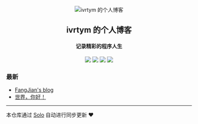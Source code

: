 <p align="center"><img alt="ivrtym 的个人博客" src="https://static.b3log.org/images/brand/solo-32.png"></p><h2 align="center">
ivrtym 的个人博客
</h2>

<h4 align="center">记录精彩的程序人生</h4>
<p align="center"><a title="ivrtym 的个人博客" target="_blank" href="https://github.com/ivrtym/solo-blog"><img src="https://img.shields.io/github/last-commit/ivrtym/solo-blog.svg?style=flat-square&color=FF9900"></a>
<a title="GitHub repo size in bytes" target="_blank" href="https://github.com/ivrtym/solo-blog"><img src="https://img.shields.io/github/repo-size/ivrtym/solo-blog.svg?style=flat-square"></a>
<a title="Solo Version" target="_blank" href="https://github.com/b3log/solo/releases"><img src="https://img.shields.io/badge/solo-3.6.6-f1e05a.svg?style=flat-square&color=blueviolet"></a>
<a title="Hits" target="_blank" href="https://github.com/b3log/hits"><img src="https://hits.b3log.org/ivrtym/solo-blog.svg"></a></p>

### 最新

* [FangJian's blog](http://www.idevelop.cc:8090/articles/2019/11/02/1572671973972.html)
* [世界，你好！](http://www.idevelop.cc:8090/hello-solo)



---

本仓库通过 [Solo](https://github.com/b3log/solo) 自动进行同步更新 ❤️ 